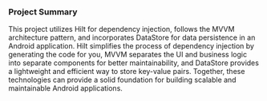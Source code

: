 ### Project Summary

This project utilizes Hilt for dependency injection, follows the MVVM architecture pattern, and incorporates DataStore for data persistence in an Android application. Hilt simplifies the process of dependency injection by generating the code for you, MVVM separates the UI and business logic into separate components for better maintainability, and DataStore provides a lightweight and efficient way to store key-value pairs. Together, these technologies can provide a solid foundation for building scalable and maintainable Android applications.
